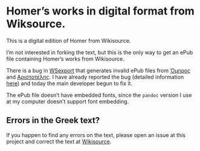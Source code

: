 # Homer’s works in digital format from Wiksource.

This is a digital edition of Homer from Wikisource.

I’m not interested in forking the text, but this is the only way to get an ePub file containing  Homer’s works from Wikisource.

There is a bug in [WSexport](http://wsexport.wmflabs.org/tool/book.php) that generates invalid ePub files from [Ὀμηρος](https://el.wikisource.org/wiki/Όμηρος) and [Αριστοτέλης](https://el.wikisource.org/wiki/Αριστοτέλης). I have already reported the bug (detailed information [here](https://github.com/wsexport/tool/issues/9)) and today the main developer begun to fix it.

The ePub file doesn’t have embedded fonts, since the `pandoc` version I use at my computer doesn’t support font embedding.

## Errors in the Greek text?

If you happen to find any errors on the text, please open an issue at this project and correct the text at [Wikisource](https://el.wikisource.org/wiki/Όμηρος).
